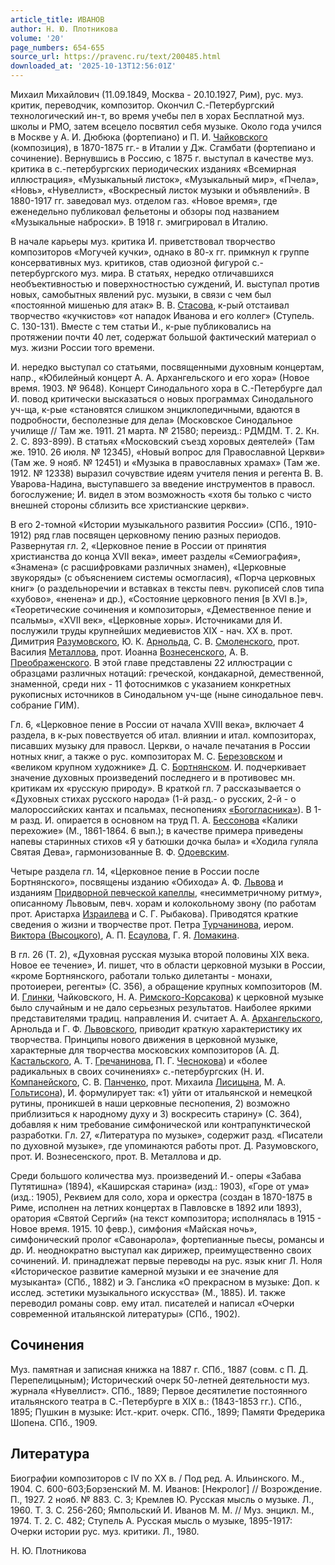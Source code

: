 ```yaml
---
article_title: ИВАНОВ
author: Н. Ю. Плотникова
volume: '20'
page_numbers: 654-655
source_url: https://pravenc.ru/text/200485.html
downloaded_at: '2025-10-13T12:56:01Z'
---
```


Михаил Михайлович (11.09.1849, Москва - 20.10.1927, Рим), рус. муз. критик, переводчик, композитор. Окончил С.-Петербургский технологический ин-т, во время учебы пел в хорах Бесплатной муз. школы и РМО, затем всецело посвятил себя музыке. Около года учился в Москве у А. И. Дюбюка (фортепиано) и П. И. [Чайковского](https://pravenc.ru/text/Чайковский.html) (композиция), в 1870-1875 гг.- в Италии у Дж. Сгамбати (фортепиано и сочинение). Вернувшись в Россию, с 1875 г. выступал в качестве муз. критика в с.-петербургских периодических изданиях «Всемирная иллюстрация», «Музыкальный листок», «Музыкальный мир», «Пчела», «Новь», «Нувеллист», «Воскресный листок музыки и объявлений». В 1880-1917 гг. заведовал муз. отделом газ. «Новое время», где еженедельно публиковал фельетоны и обзоры под названием «Музыкальные наброски». В 1918 г. эмигрировал в Италию.

В начале карьеры муз. критика И. приветствовал творчество композиторов «Могучей кучки», однако в 80-х гг. примкнул к группе консервативных муз. критиков, став одиозной фигурой с.-петербургского муз. мира. В статьях, нередко отличавшихся необъективностью и поверхностностью суждений, И. выступал против новых, самобытных явлений рус. музыки, в связи с чем был «постоянной мишенью для атак» В. В. [Стасова](https://pravenc.ru/text/Стасова.html), к-рый отстаивал творчество «кучкистов» «от нападок Иванова и его коллег» (Ступель. С. 130-131). Вместе с тем статьи И., к-рые публиковались на протяжении почти 40 лет, содержат большой фактический материал о муз. жизни России того времени.

И. нередко выступал со статьями, посвященными духовным концертам, напр., «Юбилейный концерт А. А. Архангельского и его хора» (Новое время. 1903. № 9648). Концерт Синодального хора в С.-Петербурге дал И. повод критически высказаться о новых программах Синодального уч-ща, к-рые «становятся слишком энциклопедичными, вдаются в подробности, бесполезные для дела» (Московское Синодальное училище // Там же. 1911. 21 марта. № 21580; переизд.: РДМДМ. Т. 2. Кн. 2. С. 893-899). В статьях «Московский съезд хоровых деятелей» (Там же. 1910. 26 июля. № 12345), «Новый вопрос для Православной Церкви» (Там же. 9 нояб. № 12451) и «Музыка в православных храмах» (Там же. 1912. № 12338) выразил сочувствие идеям учителя пения и регента В. В. Уварова-Надина, выступавшего за введение инструментов в правосл. богослужение; И. видел в этом возможность «хотя бы только с чисто внешней стороны сблизить все христианские церкви».

В его 2-томной «Истории музыкального развития России» (СПб., 1910-1912) ряд глав посвящен церковному пению разных периодов. Развернутая гл. 2, «Церковное пение в России от принятия христианства до конца XVII века», имеет разделы «Семиография», «Знамена» (с расшифровками различных знамен), «Церковные звукоряды» (с объяснением системы осмогласия), «Порча церковных книг» (о раздельноречии и вставках в тексты певч. рукописей слов типа «хубово», «ненена» и др.), «Состояние церковного пения [в XVI в.]», «Теоретические сочинения и композиторы», «Демественное пение и псальмы», «XVII век», «Церковные хоры». Источниками для И. послужили труды крупнейших медиевистов XIX - нач. XX в. прот. Димитрия [Разумовского](https://pravenc.ru/text/Разумовский.html), Ю. К. [Арнольда](https://pravenc.ru/text/Арнольда.html), С. В. [Смоленского](https://pravenc.ru/text/Смоленского.html), прот. Василия [Металлова](https://pravenc.ru/text/Металлов.html), прот. Иоанна [Вознесенского](https://pravenc.ru/text/Вознесенского.html), А. В. [Преображенского](https://pravenc.ru/text/Преображенский.html). В этой главе представлены 22 иллюстрации с образцами различных нотаций: греческой, кондакарной, демественной, знаменной, среди них - 11 фотоснимков с указанием конкретных рукописных источников в Синодальном уч-ще (ныне синодальное певч. собрание ГИМ).

Гл. 6, «Церковное пение в России от начала XVIII века», включает 4 раздела, в к-рых повествуется об итал. влиянии и итал. композиторах, писавших музыку для правосл. Церкви, о начале печатания в России нотных книг, а также о рус. композиторах М. С. [Березовском](https://pravenc.ru/text/Березовском.html) и «великом крупном художнике» Д. С. [Бортнянском](https://pravenc.ru/text/Бортнянском.html). И. подчеркивает значение духовных произведений последнего и в противовес мн. критикам их «русскую природу». В краткой гл. 7 рассказывается о «Духовных стихах русского народа» (1-й разд.- о русских, 2-й - о малороссийских кантах и псальмах, песнопениях [«Богогласника»](<https://pravenc.ru/text/ Богогласника .html>)). В 1-м разд. И. опирается в основном на труд П. А. [Бессонова](https://pravenc.ru/text/БЕССОНОВ.html) «Калики перехожие» (М., 1861-1864. 6 вып.); в качестве примера приведены напевы старинных стихов «Я у батюшки дочка была» и «Ходила гуляла Святая Дева», гармонизованные В. Ф. [Одоевским](https://pravenc.ru/text/Одоевским.html).

Четыре раздела гл. 14, «Церковное пение в России после Бортнянского», посвящены изданию «Обихода» А. Ф. [Львова](https://pravenc.ru/text/Львов.html) и изданиям [Придворной певческой капеллы](<https://pravenc.ru/text/Придворная певческая капелла.html>), «несимметричному ритму», описанному Львовым, певч. хорам и колокольному звону (по работам прот. Аристарха [Израилева](https://pravenc.ru/text/Израилева.html) и С. Г. Рыбакова). Приводятся краткие сведения о жизни и творчестве прот. Петра [Турчанинова](https://pravenc.ru/text/Турчанинов.html), иером. [Виктора (Высоцкого)](<https://pravenc.ru/text/Виктора (Высоцкого).html>), А. П. [Есаулова](https://pravenc.ru/text/Есаулова.html), Г. Я. [Ломакина](https://pravenc.ru/text/Ломакина.html).

В гл. 26 (Т. 2), «Духовная русская музыка второй половины XIX века. Новое ее течение», И. пишет, что в области церковной музыки в России, «кроме Бортнянского, работали только дилетанты - монахи, протоиереи, регенты» (С. 356), а обращение крупных композиторов (М. И. [Глинки](https://pravenc.ru/text/Глинки.html), Чайковского, Н. А. [Римского-Корсакова](https://pravenc.ru/text/Римского-Корсакова.html)) к церковной музыке было случайным и не дало серьезных результатов. Наиболее яркими представителями традиц. направления И. считает А. А. [Архангельского](https://pravenc.ru/text/Архангельский.html), Арнольда и Г. Ф. [Львовского](https://pravenc.ru/text/Львовского.html), приводит краткую характеристику их творчества. Принципы нового движения в церковной музыке, характерные для творчества московских композиторов (А. Д. [Кастальского](https://pravenc.ru/text/Кастальский.html), А. Т. [Гречанинова](https://pravenc.ru/text/Гречанинов.html), П. Г. [Чеснокова](https://pravenc.ru/text/Чеснокова.html)) и «более радикальных в своих сочинениях» с.-петербургских (Н. И. [Компанейского](https://pravenc.ru/text/Компанейского.html), С. В. [Панченко](https://pravenc.ru/text/Панченко.html), прот. Михаила [Лисицына](https://pravenc.ru/text/Лисицына.html), М. А. [Гольтисона](https://pravenc.ru/text/Гольтисона.html)), И. формулирует так: «1) уйти от итальянской и немецкой рутины, проникшей в наши церковные песнопения, 2) возможно приблизиться к народному духу и 3) воскресить старину» (С. 364), добавляя к ним требование симфонической или контрапунктической разработки. Гл. 27, «Литература по музыке», содержит разд. «Писатели по духовной музыке», где упоминаются работы прот. Д. Разумовского, прот. И. Вознесенского, прот. В. Металлова и др.

Среди большого количества муз. произведений И.- оперы «Забава Путятишна» (1894), «Каширская старина» (изд.: 1903), «Горе от ума» (изд.: 1905), Реквием для соло, хора и оркестра (создан в 1870-1875 в Риме, исполнен на летних концертах в Павловске в 1892 или 1893), оратория «Святой Сергий» (на текст композитора; исполнялась в 1915 - Новое время. 1915. 10 февр.), симфония «Майская ночь», симфонический пролог «Савонарола», фортепианные пьесы, романсы и др. И. неоднократно выступал как дирижер, преимущественно своих сочинений. И. принадлежат первые переводы на рус. язык книг Л. Ноля «Историческое развитие камерной музыки и ее значение для музыканта» (СПб., 1882) и Э. Ганслика «О прекрасном в музыке: Доп. к исслед. эстетики музыкального искусства» (М., 1885). И. также переводил романы совр. ему итал. писателей и написал «Очерки современной итальянской литературы» (СПб., 1902).

## Сочинения

Муз. памятная и записная книжка на 1887 г. СПб., 1887 (совм. с П. Д. Перепелицыным); Исторический очерк 50-летней деятельности муз. журнала «Нувеллист». СПб., 1889; Первое десятилетие постоянного итальянского театра в С.-Петербурге в XIX в.: (1843-1853 гг.). СПб., 1895; Пушкин в музыке: Ист.-крит. очерк. СПб., 1899; Памяти Фредерика Шопена. СПб., 1909.

## Литература

Биографии композиторов с IV по XX в. / Под ред. А. Ильинского. М., 1904. С. 600-603;Борзенский М. М. Иванов: [Некролог] // Возрождение. П., 1927. 2 нояб. № 883. С. 3; Кремлев Ю. Русская мысль о музыке. Л., 1960. Т. 3. С. 256-260; Ямпольский И. Иванов М. М. // Муз. энцикл. М., 1974. Т. 2. С. 482; Ступель А. Русская мысль о музыке, 1895-1917: Очерки истории рус. муз. критики. Л., 1980.

Н. Ю. Плотникова
